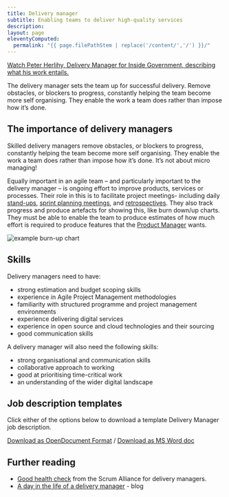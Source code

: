 ```yaml
---
title: Delivery manager
subtitle: Enabling teams to deliver high-quality services
description:
layout: page
eleventyComputed:
  permalink: "{{ page.filePathStem | replace('/content/','/') }}/"
---
```


[Watch Peter Herlihy, Delivery Manager for Inside Government, describing what his work entails.](https://web.archive.org/web/20150912033731/https://www.youtube.com/watch?v=ipHEn97mws4)

The delivery manager sets the team up for successful delivery. Remove obstacles, or blockers to progress, constantly helping the team become more self organising. They enable the work a team does rather than impose how it’s done.

## The importance of delivery managers

Skilled delivery managers remove obstacles, or blockers to progress, constantly helping the team become more self organising. They enable the work a team does rather than impose how it’s done. It’s not about micro managing!

Equally important in an agile team – and particularly important to the delivery manager – is ongoing effort to improve products, services or processes. Their role in this is to facilitate project meetings- including daily [stand-ups](https://web.archive.org/web/20150912033731/https://www.gov.uk/service-manual/agile/features-of-agile.html), [sprint planning meetings](https://web.archive.org/web/20150912033731/https://www.gov.uk/service-manual/agile/features-of-agile.html), and [retrospectives](https://web.archive.org/web/20150912033731/https://www.gov.uk/service-manual/agile/running-retrospectives.html). They also track progress and produce artefacts for showing this, like burn down/up charts. They must be able to enable the team to produce estimates of how much effort is required to produce features that the [Product Manager](/version-1/guides/service-manager/) wants.

![example burn-up chart](/assets/content/version-1/guides/images/burn-up.png)

## Skills

Delivery managers need to have:

- strong estimation and budget scoping skills
- experience in Agile Project Management methodologies
- familiarity with structured programme and project management environments
- experience delivering digital services
- experience in open source and cloud technologies and their sourcing
- good communication skills

A delivery manager will also need the following skills:

- strong organisational and communication skills
- collaborative approach to working
- good at prioritising time-critical work
- an understanding of the wider digital landscape

## Job description templates

Click either of the options below to download a template Delivery Manager job description.

[Download as OpenDocument Format](/assets/content/version-1/guides/documents/DeliveryManager-generic.odt) / [Download as MS Word doc](/assets/content/version-1/guides/documents/DeliveryManager-generic.docx)

## Further reading

- [Good health check](https://www.scrumalliance.org/community/articles/2008/july/the-manager-s-role-in-agile) from the Scrum Alliance for delivery managers.
- [A day in the life of a delivery manager](https://gds.blog.gov.uk/2012/12/12/a-day-in-the-life-of-a-delivery-manager/) - blog
